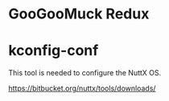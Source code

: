 # GooGooMuck Redux

# kconfig-conf

This tool is needed to configure the NuttX OS. 

https://bitbucket.org/nuttx/tools/downloads/

